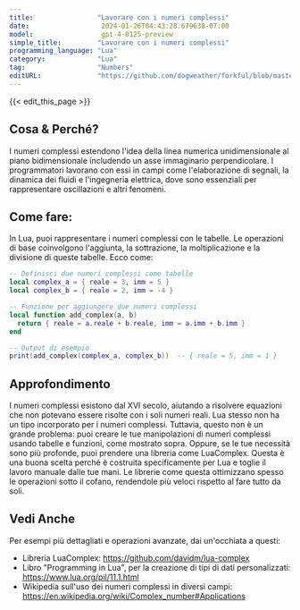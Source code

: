 ```yaml
---
title:                "Lavorare con i numeri complessi"
date:                  2024-01-26T04:43:28.679638-07:00
model:                 gpt-4-0125-preview
simple_title:         "Lavorare con i numeri complessi"
programming_language: "Lua"
category:             "Lua"
tag:                  "Numbers"
editURL:              "https://github.com/dogweather/forkful/blob/master/content/it/lua/working-with-complex-numbers.md"
---
```


{{< edit_this_page >}}

## Cosa & Perché?
I numeri complessi estendono l'idea della linea numerica unidimensionale al piano bidimensionale includendo un asse immaginario perpendicolare. I programmatori lavorano con essi in campi come l'elaborazione di segnali, la dinamica dei fluidi e l'ingegneria elettrica, dove sono essenziali per rappresentare oscillazioni e altri fenomeni.

## Come fare:
In Lua, puoi rappresentare i numeri complessi con le tabelle. Le operazioni di base coinvolgono l'aggiunta, la sottrazione, la moltiplicazione e la divisione di queste tabelle. Ecco come:

```lua
-- Definisci due numeri complessi come tabelle
local complex_a = { reale = 3, imm = 5 }
local complex_b = { reale = 2, imm = -4 }

-- Funzione per aggiungere due numeri complessi
local function add_complex(a, b)
  return { reale = a.reale + b.reale, imm = a.imm + b.imm }
end

-- Output di esempio
print(add_complex(complex_a, complex_b))  -- { reale = 5, imm = 1 }
```

## Approfondimento
I numeri complessi esistono dal XVI secolo, aiutando a risolvere equazioni che non potevano essere risolte con i soli numeri reali. Lua stesso non ha un tipo incorporato per i numeri complessi. Tuttavia, questo non è un grande problema: puoi creare le tue manipolazioni di numeri complessi usando tabelle e funzioni, come mostrato sopra. Oppure, se le tue necessità sono più profonde, puoi prendere una libreria come LuaComplex. Questa è una buona scelta perché è costruita specificamente per Lua e toglie il lavoro manuale dalle tue mani. Le librerie come questa ottimizzano spesso le operazioni sotto il cofano, rendendole più veloci rispetto al fare tutto da soli.

## Vedi Anche
Per esempi più dettagliati e operazioni avanzate, dai un'occhiata a questi:

- Libreria LuaComplex: https://github.com/davidm/lua-complex
- Libro "Programming in Lua", per la creazione di tipi di dati personalizzati: https://www.lua.org/pil/11.1.html
- Wikipedia sull'uso dei numeri complessi in diversi campi: https://en.wikipedia.org/wiki/Complex_number#Applications
